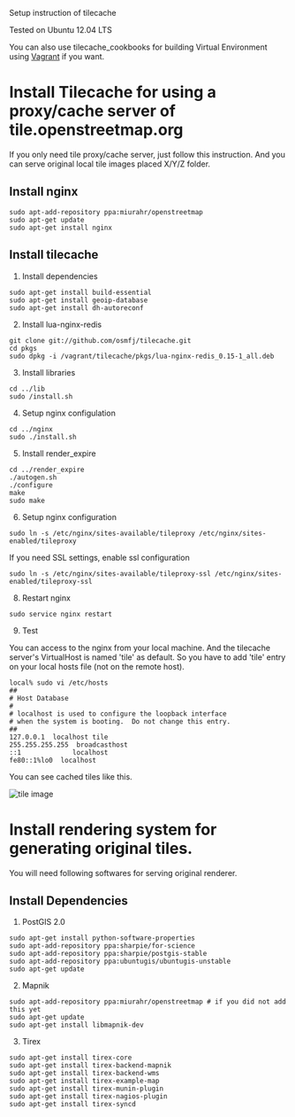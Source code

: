 Setup instruction of tilecache

Tested on Ubuntu 12.04 LTS

You can also use tilecache_cookbooks for building Virtual Environment using [Vagrant](http://www.vagrantup.com/) if you want.

# Install Tilecache for using a proxy/cache server of tile.openstreetmap.org

If you only need tile proxy/cache server, just follow this instruction.
And you can serve original local tile images placed X/Y/Z folder.

## Install nginx

```
sudo apt-add-repository ppa:miurahr/openstreetmap
sudo apt-get update
sudo apt-get install nginx
```

## Install tilecache

1. Install dependencies

```
sudo apt-get install build-essential
sudo apt-get install geoip-database
sudo apt-get install dh-autoreconf
```

2. Install lua-nginx-redis

```
git clone git://github.com/osmfj/tilecache.git
cd pkgs
sudo dpkg -i /vagrant/tilecache/pkgs/lua-nginx-redis_0.15-1_all.deb
```

3. Install libraries

```
cd ../lib
sudo /install.sh
```

4. Setup nginx configulation

```
cd ../nginx
sudo ./install.sh
```

5. Install render_expire

```
cd ../render_expire
./autogen.sh
./configure
make
sudo make
```

6. Setup nginx configuration

```
sudo ln -s /etc/nginx/sites-available/tileproxy /etc/nginx/sites-enabled/tileproxy
```

If you need SSL settings, enable ssl configuration

```
sudo ln -s /etc/nginx/sites-available/tileproxy-ssl /etc/nginx/sites-enabled/tileproxy-ssl
```

8. Restart nginx

```
sudo service nginx restart
```

9. Test

You can access to the nginx from your local machine. And the tilecache server's VirtualHost is named 'tile' as default. So you have to add 'tile' entry on your local hosts file (not on the remote host).

```
local% sudo vi /etc/hosts
##
# Host Database
#
# localhost is used to configure the loopback interface
# when the system is booting.  Do not change this entry.
##
127.0.0.1  localhost tile
255.255.255.255  broadcasthost
::1             localhost
fe80::1%lo0  localhost
```

You can see cached tiles like this.

![tile image](https://dl.dropbox.com/u/442212/qiita/tilecache_image.png)

# Install rendering system for generating original tiles.

You will need following softwares for serving original renderer.

## Install Dependencies

1. PostGIS 2.0

```
sudo apt-get install python-software-properties
sudo apt-add-repository ppa:sharpie/for-science
sudo apt-add-repository ppa:sharpie/postgis-stable
sudo apt-add-repository ppa:ubuntugis/ubuntugis-unstable
sudo apt-get update
```

2. Mapnik

```
sudo apt-add-repository ppa:miurahr/openstreetmap # if you did not add this yet
sudo apt-get update
sudo apt-get install libmapnik-dev
```

3. Tirex

```
sudo apt-get install tirex-core
sudo apt-get install tirex-backend-mapnik
sudo apt-get install tirex-backend-wms
sudo apt-get install tirex-example-map
sudo apt-get install tirex-munin-plugin
sudo apt-get install tirex-nagios-plugin
sudo apt-get install tirex-syncd
```


